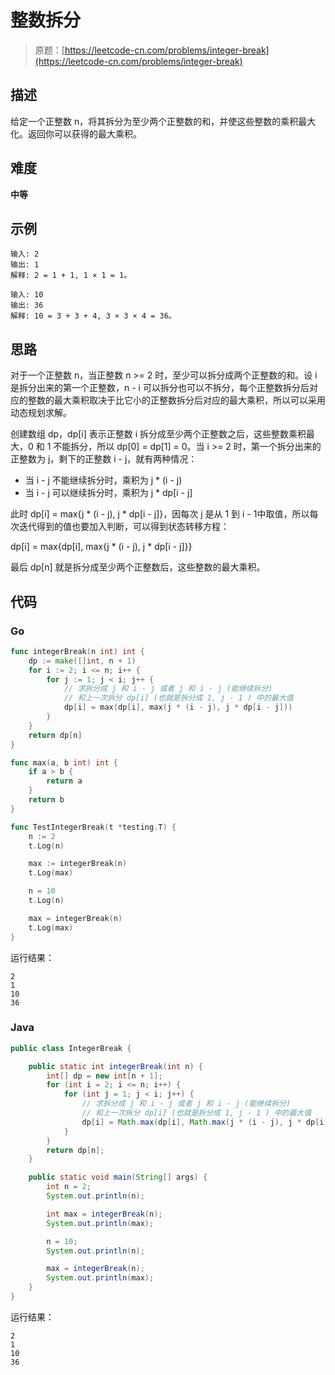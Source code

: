 # 整数拆分

> 原题：[https://leetcode-cn.com/problems/integer-break](https://leetcode-cn.com/problems/integer-break)

## 描述

给定一个正整数 n，将其拆分为至少两个正整数的和，并使这些整数的乘积最大化。返回你可以获得的最大乘积。

## 难度

**中等**

## 示例

```
输入: 2
输出: 1
解释: 2 = 1 + 1, 1 × 1 = 1。
```

```
输入: 10
输出: 36
解释: 10 = 3 + 3 + 4, 3 × 3 × 4 = 36。
```

## 思路

对于一个正整数 n，当正整数 n >= 2 时，至少可以拆分成两个正整数的和。设 i 是拆分出来的第一个正整数，n - i 可以拆分也可以不拆分，每个正整数拆分后对应的整数的最大乘积取决于比它小的正整数拆分后对应的最大乘积，所以可以采用动态规划求解。

创建数组 dp，dp[i] 表示正整数 i 拆分成至少两个正整数之后，这些整数乘积最大，0 和 1 不能拆分，所以 dp[0] = dp[1] = 0。当 i >= 2 时，第一个拆分出来的正整数为 j，剩下的正整数 i - j，就有两种情况：

* 当 i - j 不能继续拆分时，乘积为 j * (i - j)
* 当 i - j 可以继续拆分时，乘积为 j * dp[i - j]

此时 dp[i] = max{j * (i - j), j * dp[i - j]}，因每次 j 是从 1 到 i - 1中取值，所以每次迭代得到的值也要加入判断，可以得到状态转移方程：

dp[i] = max{dp[i], max{j * (i - j), j * dp[i - j]}}

最后 dp[n] 就是拆分成至少两个正整数后，这些整数的最大乘积。

## 代码

### Go

```go
func integerBreak(n int) int {
    dp := make([]int, n + 1)
    for i := 2; i <= n; i++ {
        for j := 1; j < i; j++ {
            // 求拆分成 j 和 i - j 或者 j 和 i - j (能继续拆分)
            // 和上一次拆分 dp[i] (也就是拆分成 1, j - 1 ) 中的最大值
            dp[i] = max(dp[i], max(j * (i - j), j * dp[i - j]))
        }
    }
    return dp[n]
}

func max(a, b int) int {
    if a > b {
        return a
    }
    return b
}
```

```go
func TestIntegerBreak(t *testing.T) {
    n := 2
    t.Log(n)

    max := integerBreak(n)
    t.Log(max)

    n = 10
    t.Log(n)

    max = integerBreak(n)
    t.Log(max)
}
```

运行结果：

```
2
1
10
36
```

### Java

```java
public class IntegerBreak {

    public static int integerBreak(int n) {
        int[] dp = new int[n + 1];
        for (int i = 2; i <= n; i++) {
            for (int j = 1; j < i; j++) {
                // 求拆分成 j 和 i - j 或者 j 和 i - j (能继续拆分)
                // 和上一次拆分 dp[i] (也就是拆分成 1, j - 1 ) 中的最大值
                dp[i] = Math.max(dp[i], Math.max(j * (i - j), j * dp[i - j]));
            }
        }
        return dp[n];
    }

    public static void main(String[] args) {
        int n = 2;
        System.out.println(n);

        int max = integerBreak(n);
        System.out.println(max);

        n = 10;
        System.out.println(n);

        max = integerBreak(n);
        System.out.println(max);
    }
}
```

运行结果：

```
2
1
10
36
```

